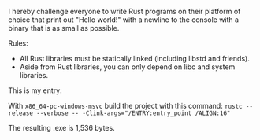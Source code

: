 I hereby challenge everyone to write Rust programs on their platform of choice that print out "Hello world!" with a newline to the console with a binary that is as small as possible.

Rules:
* All Rust libraries must be statically linked (including libstd and friends).
* Aside from Rust libraries, you can only depend on libc and system libraries.

This is my entry:

With `x86_64-pc-windows-msvc` build the project with this command:
`rustc --release --verbose -- -Clink-args="/ENTRY:entry_point /ALIGN:16"`

The resulting .exe is 1,536 bytes.

